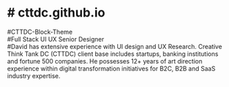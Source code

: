 # # cttdc.github.io
#CTTDC-Block-Theme</br>
#Full Stack UI UX Senior Designer</br>
#David has extensive experience with UI design and UX Research. Creative Think Tank DC (CTTDC) client base includes startups, banking institutions and fortune 500 companies. He possesses 12+ years of art direction experience within digital transformation initiatives for B2C, B2B and SaaS industry expertise.</br>

